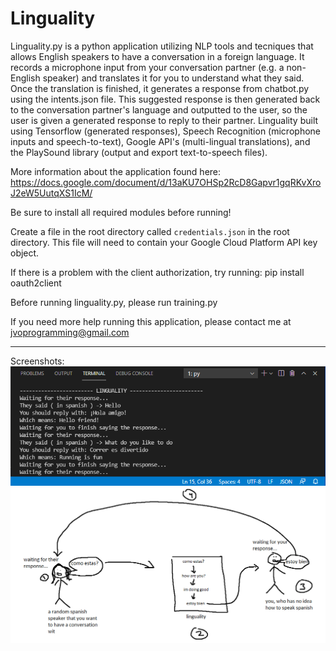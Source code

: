 # Linguality

Linguality.py is a python application utilizing NLP tools and tecniques that allows English speakers to have a conversation in a foreign language. It records a microphone input from your conversation partner (e.g. a non-English speaker) and translates it for you to understand what they said. Once the translation is finished, it generates a response from chatbot.py using the intents.json file. This suggested response is then generated back to the conversation partner's language and outputted to the user, so the user is given a generated response to reply to their partner. Linguality built using Tensorflow (generated responses), Speech Recognition (microphone inputs and speech-to-text), Google API's (multi-lingual translations), and the PlaySound library (output and export text-to-speech files).

More information about the application found here: https://docs.google.com/document/d/13aKU7OHSp2RcD8Gapvr1gqRKvXroJ2eW5UutqXS1IcM/

Be sure to install all required modules before running!

Create a file in the root directory called ```credentials.json``` in the root directory.
This file will need to contain your Google Cloud Platform API key object.

If there is a problem with the client authorization, try running:
pip install oauth2client

Before running linguality.py, please run training.py

If you need more help running this application, please contact me at jvoprogramming@gmail.com

_________________________________________________________________________________________________

Screenshots:\
<img src="images/image1.png" width="700px">
<img src="images/image2.png" width="700px">
